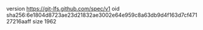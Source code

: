 version https://git-lfs.github.com/spec/v1
oid sha256:6e1804d8723ae23d21832ae3002e64e959c8a63db9d4f163d7cf47127216aaff
size 1962
